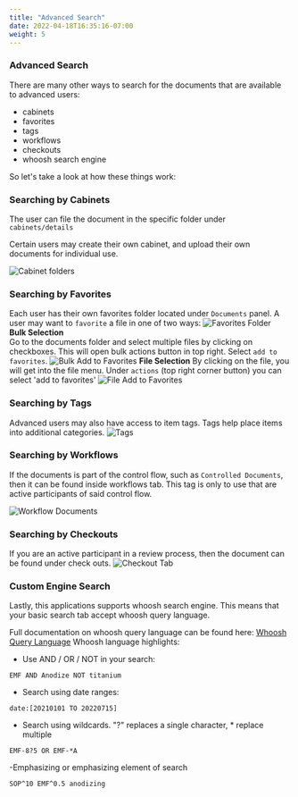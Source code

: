 ```yaml
---
title: "Advanced Search"
date: 2022-04-18T16:35:16-07:00
weight: 5
---
```

### Advanced Search

There are many other ways to search for the documents that are available to advanced users:
- cabinets
- favorites
- tags
- workflows 
- checkouts
- whoosh search engine

So let's take a look at how these things work:

### Searching by Cabinets

The user can file the document in the specific folder under `cabinets/details`

Certain users may create their own cabinet, and upload their own documents for individual use.

![Cabinet folders](images/temp_assets/cabinet_folders.PNG)    


### Searching by Favorites
Each user has their own favorites folder located under `Documents` panel. A user may want to `favorite` a file in one of two ways:
![Favorites Folder](/images/temp_assets/favorites.png)
<br>
**Bulk Selection** </br>
Go to the documents folder and select multiple files by clicking on checkboxes. This will open bulk actions button in top right.
Select `add to favorites`.
![Bulk Add to Favorites](/images/temp_assets/bulk_add_to_favorites.png)
**File Selection**
By clicking on the file, you will get into the file menu. Under `actions` (top right corner button) you can select 'add to favorites'
![File Add to Favorites](/images/temp_assets/add_to_favorite.png)
### Searching by Tags
Advanced users may also have access to item tags. Tags help place items into additional categories. 
![Tags](/images/temp_assets/tags.png)
### Searching by Workflows 
If the documents is part of the control flow, such as `Controlled Documents`, then it can be found inside workflows tab. This tag is only to use that are active participants of said control flow.

![Workflow Documents](/images/temp_assets/workflow.png)

### Searching by Checkouts
If you are an active participant in a review process, then the document can be found under check outs.
![Checkout Tab](/images/temp_assets/checkout.png)
### Custom Engine Search
Lastly, this applications supports whoosh search engine. This means that your basic search tab accept whoosh query language.

Full documentation on whoosh query language can be found here: [Whoosh Query Language](https://whoosh.readthedocs.io/en/latest/querylang.html)
Whoosh language highlights:

- Use AND / OR / NOT  in your search:
```console 
EMF AND Anodize NOT titanium 
```

- Search using date ranges:
```console 
date:[20210101 TO 20220715] 
```

- Search using wildcards. "?" replaces a single character, * replace multiple
```console
EMF-8?5 OR EMF-*A 
```

-Emphasizing or emphasizing element of search
```console
SOP^10 EMF^0.5 anodizing
```